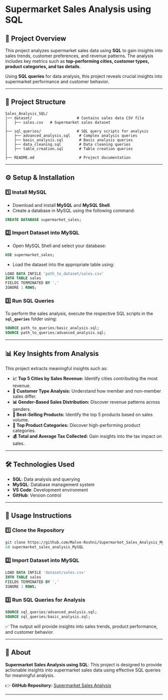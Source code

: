 # Supermarket Sales Analysis using SQL

## 📌 Project Overview
This project analyzes supermarket sales data using **SQL** to gain insights into sales trends, customer preferences, and revenue patterns. The analysis includes key metrics such as **top-performing cities, customer types, product categories, and tax details**.

Using **SQL queries** for data analysis, this project reveals crucial insights into supermarket performance and customer behavior.

---

## 📂 Project Structure
```
Sales_Analysis_SQL/
│── dataset/                    # Contains sales data CSV file
│   ├── sales.csv   # Supermarket sales dataset
│
├── sql_queries/                # SQL query scripts for analysis
│   ├── advanced_analysis.sql    # Complex analysis queries
│   ├── basic_analysis.sql       # Basic analysis queries
│   ├── data_cleaning.sql        # Data cleaning queries
│   ├── table_creation.sql       # Table creation queries
│
├── README.md                    # Project documentation
```

---

## ⚙️ Setup & Installation

### **1️⃣ Install MySQL**
- Download and install **MySQL** and **MySQL Shell**.
- Create a database in MySQL using the following command:

```sql
CREATE DATABASE supermarket_sales;
```

### **2️⃣ Import Dataset into MySQL**
- Open MySQL Shell and select your database:

```sql
USE supermarket_sales;
```

- Load the dataset into the appropriate table using:

```sql
LOAD DATA INFILE 'path_to_dataset/sales.csv'
INTO TABLE sales
FIELDS TERMINATED BY ','
IGNORE 1 ROWS;
```

### **3️⃣ Run SQL Queries**
To perform the sales analysis, execute the respective SQL scripts in the **`sql_queries`** folder using:

```sql
SOURCE path_to_queries/basic_analysis.sql;
SOURCE path_to_queries/advanced_analysis.sql;
```

---

## 📊 Key Insights from Analysis
This project extracts meaningful insights such as:

- **📈 Top 5 Cities by Sales Revenue:** Identify cities contributing the most revenue.
- **🚀 Customer Type Analysis:** Understand how member and non-member sales differ.
- **📊 Gender-Based Sales Distribution:** Discover revenue patterns across genders.
- **💎 Best-Selling Products:** Identify the top 5 products based on sales volume.
- **📅 Top Product Categories:** Discover high-performing product categories.
- **💰 Total and Average Tax Collected:** Gain insights into the tax impact on sales.

---

## 🛠️ Technologies Used
- **SQL**: Data analysis and querying
- **MySQL**: Database management system
- **VS Code**: Development environment
- **GitHub**: Version control

---

## 🚀 Usage Instructions

### **1️⃣ Clone the Repository**
```sh
git clone https://github.com/Malve-Roshni/Supermarket_Sales_Analysis_MySQL.git
cd supermarket_sales_analysis_MySQL
```

### **2️⃣ Import Dataset into MySQL**
```sql
LOAD DATA INFILE 'dataset/sales.csv'
INTO TABLE sales
FIELDS TERMINATED BY ','
IGNORE 1 ROWS;
```

### **3️⃣ Run SQL Queries for Analysis**
```sql
SOURCE sql_queries/advanced_analysis.sql;
SOURCE sql_queries/basic_analysis.sql;
```

✅ The output will provide insights into sales trends, product performance, and customer behavior.

---

## 📄 About
**Supermarket Sales Analysis using SQL**: This project is designed to provide actionable insights into supermarket sales data using effective SQL queries for meaningful analysis.

👉 **GitHub Repository:** [Supermarket Sales Analysis](https://github.com/Malve-Roshni/supermarket_sales_analysis_MySQL)


---

